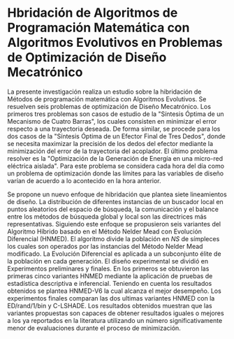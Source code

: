 # Hbridación de Algoritmos de Programación Matemática con Algoritmos Evolutivos en Problemas de Optimización de Diseño Mecatrónico
La presente investigación realiza un estudio sobre la hibridación de Métodos de programación matemática con Algoritmos Evolutivos. Se resuelven seis problemas de optimización de Diseño Mecatrónico. Los primeros tres problemas son casos de estudio de la "Síntesis Óptima de un Mecanismo de Cuatro Barras", los cuales consisten en minimizar el error respecto a una trayectoria deseada. De forma similar, se procede para los dos casos de la "Síntesis Óptima de un Efector Final de Tres Dedos", donde se necesita maximizar la precisión de los dedos del efector mediante la minimización del error de la trayectoria del acoplador. El último problema resolver es la "Optimización de la Generación de Energía en una micro-red eléctrica aislada". Para este problema se considera cada hora del día como un problema de optimización donde las límites para las variables de diseño varían de acuerdo a lo acontecido en la hora anterior. 

Se propone un nuevo enfoque de hibridación que plantea siete lineamientos de diseño. La distribución de diferentes instancias de un buscador local en puntos aleatorios del espacio de búsqueda, la comunicación y el balance entre los métodos de búsqueda global y local son las directrices más representativas. Siguiendo este enfoque se propusieron seis variantes del Algoritmo Híbrido basado en el Método Nelder Mead con Evolución Diferencial (HNMED). El algoritmo divide la población en $NS$ de símpleces los cuales son operados por las instancias del Método Nelder Mead modificado. La Evolución Diferencial es aplicada a un subconjunto élite de la población en cada generación. El diseño experimental se dividió en Experimentos preliminares y finales. En los primeros se obtuvieron las primeras cinco variantes HNMED mediante la aplicación de pruebas de estadística descriptiva e inferencial. Teniendo en cuenta los resultados obtenidos se plantea HNMED-V6 la cual alcanza el mejor desempeño. Los experimentos finales comparan las dos ultimas variantes HNMED con la ED/rand/1/bin y C-LSHADE. 
Los resultados obtenidos muestran que las variantes propuestas son capaces de obtener resultados iguales o mejores a los ya reportados en la literatura utilizando un número significativamente menor de evaluaciones durante el proceso de minimización.
